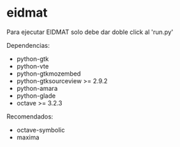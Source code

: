 # eidmat

Para ejecutar EIDMAT solo debe dar doble click al 'run.py'

Dependencias:
* python-gtk
* python-vte
* python-gtkmozembed
* python-gtksourceview >= 2.9.2
* python-amara
* python-glade
* octave >= 3.2.3

Recomendados:
* octave-symbolic
* maxima
